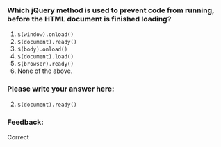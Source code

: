 ### Which jQuery method is used to prevent code from running, before the HTML document is finished loading?

1. `$(window).onload()`
2. `$(document).ready()`
2. `$(body).onload()`
3. `$(document).load()`
4. `$(browser).ready()`
5. None of the above.


### Please write your answer here:
2. `$(document).ready()`



### Feedback:
Correct